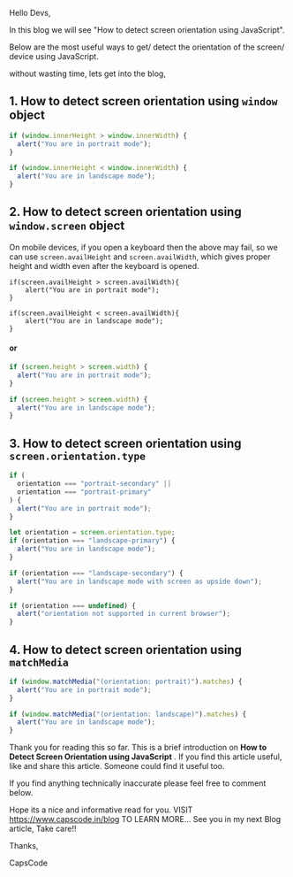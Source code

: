 Hello Devs,

In this blog we will see "How to detect screen orientation using JavaScript".

Below are the most useful ways to get/ detect the orientation of the screen/ device using JavaScript.

without wasting time, lets get into the blog,

## **1. How to detect screen orientation using `window` object**

```js
if (window.innerHeight > window.innerWidth) {
  alert("You are in portrait mode");
}

if (window.innerHeight < window.innerWidth) {
  alert("You are in landscape mode");
}
```

## **2. How to detect screen orientation using `window.screen` object**

On mobile devices, if you open a keyboard then the above may fail, so we can use `screen.availHeight` and `screen.availWidth`, which gives proper height and width even after the keyboard is opened.

```JS
if(screen.availHeight > screen.availWidth){
    alert("You are in portrait mode");
}

if(screen.availHeight < screen.availWidth){
    alert("You are in landscape mode");
}
```

#### **or**

```javascript
if (screen.height > screen.width) {
  alert("You are in portrait mode");
}

if (screen.height > screen.width) {
  alert("You are in landscape mode");
}
```

## **3. How to detect screen orientation using `screen.orientation.type`**

```js
if (
  orientation === "portrait-secondary" ||
  orientation === "portrait-primary"
) {
  alert("You are in portrait mode");
}

let orientation = screen.orientation.type;
if (orientation === "landscape-primary") {
  alert("You are in landscape mode");
}

if (orientation === "landscape-secondary") {
  alert("You are in landscape mode with screen as upside down");
}

if (orientation === undefined) {
  alert("orientation not supported in current browser");
}
```

## **4. How to detect screen orientation using `matchMedia`**

```javascript
if (window.matchMedia("(orientation: portrait)").matches) {
  alert("You are in portrait mode");
}

if (window.matchMedia("(orientation: landscape)").matches) {
  alert("You are in landscape mode");
}
```

Thank you for reading this so far. This is a brief introduction on **How to Detect Screen Orientation using JavaScript** .
If you find this article useful, like and share this article. Someone could find it useful too.

If you find anything technically inaccurate please feel free to comment below.

Hope its a nice and informative read for you.
VISIT https://www.capscode.in/blog TO LEARN MORE...
See you in my next Blog article, Take care!!

Thanks,

CapsCode
